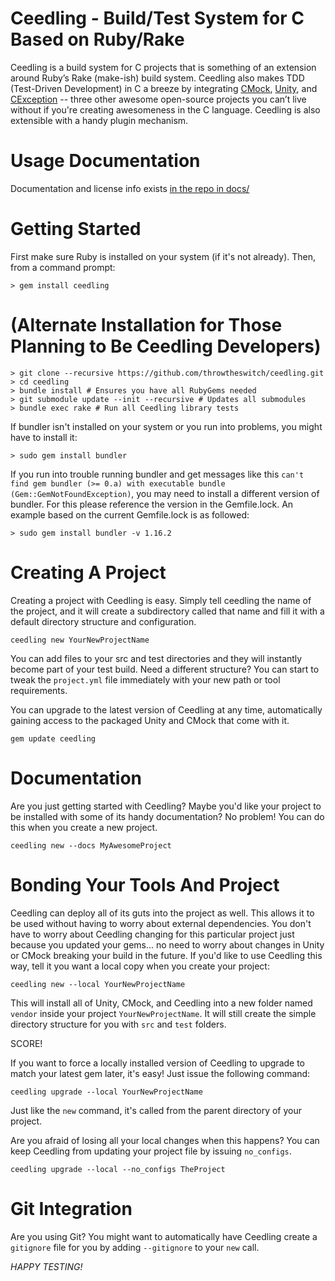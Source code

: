 # Ceedling - Build/Test System for C Based on Ruby/Rake

Ceedling is a build system for C projects that is something of an extension around Ruby’s Rake (make-ish) build system. Ceedling also makes TDD (Test-Driven Development) in C a breeze by integrating [CMock](https://github.com/throwtheswitch/cmock), [Unity](https://github.com/throwtheswitch/unity), and [CException](https://github.com/throwtheswitch/cexception) -- three other awesome open-source projects you can’t live without if you're creating awesomeness in the C language. Ceedling is also extensible with a handy plugin mechanism.

Usage Documentation
===================

Documentation and license info exists [in the repo in docs/](docs/CeedlingPacket.md)

Getting Started
===============

First make sure Ruby is installed on your system (if it's not already). Then, from a command prompt:

    > gem install ceedling

(Alternate Installation for Those Planning to Be Ceedling Developers)
======================================================================

    > git clone --recursive https://github.com/throwtheswitch/ceedling.git
    > cd ceedling
    > bundle install # Ensures you have all RubyGems needed
    > git submodule update --init --recursive # Updates all submodules
    > bundle exec rake # Run all Ceedling library tests

If bundler isn't installed on your system or you run into problems, you might have to install it:

    > sudo gem install bundler

If you run into trouble running bundler and get messages like this `can't find gem
bundler (>= 0.a) with executable bundle (Gem::GemNotFoundException)`, you may
need to install a different version of bundler. For this please reference the
version in the Gemfile.lock. An example based on the current Gemfile.lock is as
followed:

    > sudo gem install bundler -v 1.16.2

Creating A Project
==================

Creating a project with Ceedling is easy. Simply tell ceedling the
name of the project, and it will create a subdirectory called that
name and fill it with a default directory structure and configuration.

    ceedling new YourNewProjectName

You can add files to your src and test directories and they will
instantly become part of your test build. Need a different structure?
You can start to tweak the `project.yml` file immediately with your new
path or tool requirements.

You can upgrade to the latest version of Ceedling at any time,
automatically gaining access to the packaged Unity and CMock that
come with it.

    gem update ceedling

Documentation
=============

Are you just getting started with Ceedling? Maybe you'd like your
project to be installed with some of its handy documentation? No problem!
You can do this when you create a new project.

    ceedling new --docs MyAwesomeProject

Bonding Your Tools And Project
==============================

Ceedling can deploy all of its guts into the project as well. This
allows it to be used without having to worry about external dependencies.
You don't have to worry about Ceedling changing for this particular
project just because you updated your gems... no need to worry about
changes in Unity or CMock breaking your build in the future. If you'd like
to use Ceedling this way, tell it you want a local copy when you create
your project:

    ceedling new --local YourNewProjectName

This will install all of Unity, CMock, and Ceedling into a new folder
named `vendor` inside your project `YourNewProjectName`. It will still create
the simple directory structure for you with `src` and `test` folders.

SCORE!

If you want to force a locally installed version of Ceedling to upgrade
to match your latest gem later, it's easy! Just issue the following command:

    ceedling upgrade --local YourNewProjectName

Just like the `new` command, it's called from the parent directory of your
project.

Are you afraid of losing all your local changes when this happens? You can keep
Ceedling from updating your project file by issuing `no_configs`.

    ceedling upgrade --local --no_configs TheProject

Git Integration
===============

Are you using Git? You might want to automatically have Ceedling create a
`gitignore` file for you by adding `--gitignore` to your `new` call.

*HAPPY TESTING!*
